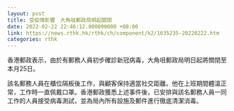 ```yaml
---
layout: post
title: 受疫情影響　大角咀郵政局明起關閉
date: 2022-02-22 22:46:12.000000000 +08:00
link: https://news.rthk.hk/rthk/ch/component/k2/1635235-20220222.htm
categories: rthk
---
```


香港郵政表示，由於有郵務人員初步確診新冠病毒，大角咀郵政局明日起將關閉至本月25日。

該名郵務人員在櫃位隔板後工作，與顧客保持適當社交距離。他在上班期間體溫正常，工作時一直佩戴口罩。香港郵政獲悉上述事件後，已安排與該名郵務人員一同工作的人員接受病毒測試，並為局內所有設施及郵件進行徹底清潔消毒。
